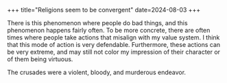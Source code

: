 +++
title="Religions seem to be convergent"
date=2024-08-03
+++

There is this phenomenon where people do bad things, and this phenomenon happens fairly often. To be more concrete, there are often times where people take actions that misalign with my value system. I think that this mode of action is very defendable. Furthermore, these actions can be very extreme, and may still not color my impression of their character or of them being virtuous.

The crusades were a violent, bloody, and murderous endeavor. 
